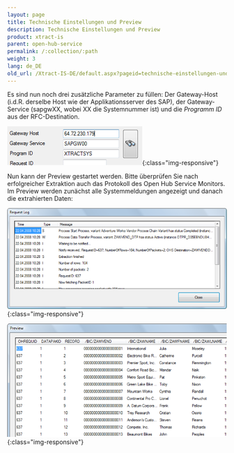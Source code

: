 ```yaml
---
layout: page
title: Technische Einstellungen und Preview
description: Technische Einstellungen und Preview
product: xtract-is
parent: open-hub-service
permalink: /:collection/:path
weight: 3
lang: de_DE
old_url: /Xtract-IS-DE/default.aspx?pageid=technische-einstellungen-und-preview
---
```


Es sind nun noch drei zusätzliche Parameter zu füllen: Der Gateway-Host (i.d.R. derselbe Host wie der Applikationsserver des SAP), der Gateway-Service (sapgwXX, wobei XX die Systemnummer ist) und die *Programm ID* aus der RFC-Destination.

![OHS-Technical-Settings-01](/img/content/OHS-Technical-Settings-01.png){:class="img-responsive"}

Nun kann der Preview gestartet werden. Bitte überprüfen Sie nach erfolgreicher Extraktion auch das Protokoll des Open Hub Service Monitors. Im Preview werden zunächst alle Systemmeldungen angezeigt und danach die extrahierten Daten:

![OHS-Technical-Settings-02](/img/content/OHS-Technical-Settings-02.png){:class="img-responsive"}

![OHS-Technical-Settings-03](/img/content/OHS-Technical-Settings-03.png){:class="img-responsive"}